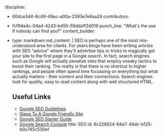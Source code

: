 discipline:
  - 60dce3d4-8c49-49ec-a00a-2393e7e6aa24
contributors:
  - fcf94a4c-04ad-4243-b455-59dda1f2d016
punch_line: "What's the use if nobody can find you?"
content_builder:
  - 
    type: markdown
    md_content: |
      SEO is perhaps one of the most mis-understood area for clients. For years blogs have been writing articles with SEO "advice" where they'll advertise tips or tricks to magically get your site to the first page in a Google search. In fact, search engines such as Google will actually penalize sites that employ sneaky tactics to boost their ranking. The reality is that there is no shortcut to higher rankings, and people often spend time focussing on everything but what actually matters - their content and their connections. Search engines look for quality, easy to read content along with well structured HTML.
      
      ## Useful Links
      
      * [Google SEO Guidelines](https://support.google.com/webmasters/topic/6001981?hl=en&ref_topic=3309300)
      * [Steps To A Google Friendly Site](https://support.google.com/webmasters/answer/40349?hl=en)
      * [Google SEO Starter Guide](https://static.googleusercontent.com/media/www.google.com/en//webmasters/docs/search-engine-optimization-starter-guide.pdf)
      * [Google Search Console](https://www.google.com/webmasters/tools/home?hl=en)
title: SEO
id: 6c228924-64e7-46dc-b125-b0c745c530ef
